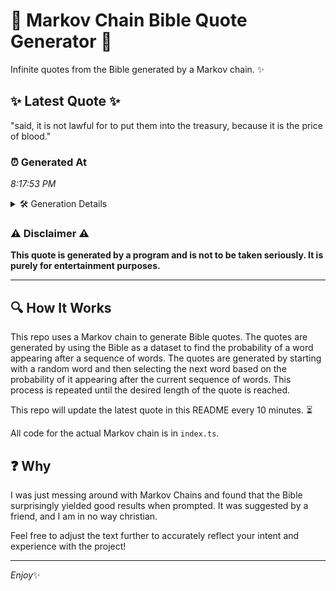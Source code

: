 # 📖 Markov Chain Bible Quote Generator 📖

Infinite quotes from the Bible generated by a Markov chain. ✨

## ✨ Latest Quote ✨
"said, it is not lawful for to put them into the treasury, because it is the price of blood."

### ⏰ Generated At
*8:17:53 PM*

<details>
    <summary>🛠️ Generation Details</summary>
    <p>
        <strong>🌱 Seed:</strong> said,<br>
        <strong>🔄 Iterations:</strong> 18<br>
        <strong>📜 Context History:</strong><br>[ said, ]: it<br>[ said,, it ]: is<br>[ said,, it, is ]: not<br>[ said,, it, is, not ]: lawful<br>[ said,, it, is, not, lawful ]: for<br>[ said,, it, is, not, lawful, for ]: to<br>[ it, is, not, lawful, for, to ]: put<br>[ is, not, lawful, for, to, put ]: them<br>[ not, lawful, for, to, put, them ]: into<br>[ lawful, for, to, put, them, into ]: the<br>[ for, to, put, them, into, the ]: treasury,<br>[ to, put, them, into, the, treasury, ]: because<br>[ put, them, into, the, treasury,, because ]: it<br>[ them, into, the, treasury,, because, it ]: is<br>[ into, the, treasury,, because, it, is ]: the<br>[ the, treasury,, because, it, is, the ]: price<br>[ treasury,, because, it, is, the, price ]: of<br>[ because, it, is, the, price, of ]: blood.<br>
    </p>
</details>

### ⚠️ Disclaimer ⚠️
**This quote is generated by a program and is not to be taken seriously. It is purely for entertainment purposes.**

---

## 🔍 How It Works

This repo uses a Markov chain to generate Bible quotes. The quotes are generated by using the Bible as a dataset to find the probability of a word appearing after a sequence of words. The quotes are generated by starting with a random word and then selecting the next word based on the probability of it appearing after the current sequence of words. This process is repeated until the desired length of the quote is reached.

This repo will update the latest quote in this README every 10 minutes. ⏳

All code for the actual Markov chain is in `index.ts`.

## ❓ Why

I was just messing around with Markov Chains and found that the Bible surprisingly yielded good results when prompted. 
It was suggested by a friend, and I am in no way christian.

Feel free to adjust the text further to accurately reflect your intent and experience with the project!

---

*Enjoy*✨

